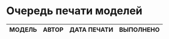 # Очередь печати моделей

| МОДЕЛЬ | АВТОР | ДАТА ПЕЧАТИ | ВЫПОЛНЕНО |
|:------:|:-----:|:-----------:|:---------:|


